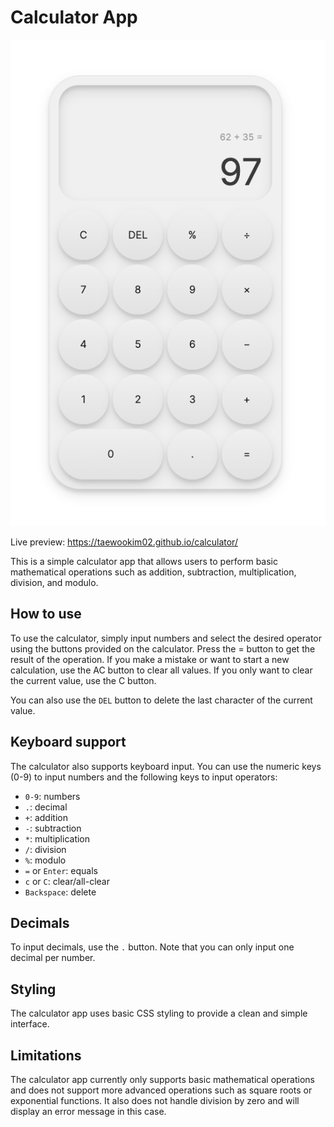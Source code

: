 # Calculator App

![Preview of calculator](preview.png)

Live preview: https://taewookim02.github.io/calculator/

This is a simple calculator app that allows users to perform basic mathematical operations such as addition, subtraction, multiplication, division, and modulo.

## How to use

To use the calculator, simply input numbers and select the desired operator using the buttons provided on the calculator. Press the = button to get the result of the operation. If you make a mistake or want to start a new calculation, use the AC button to clear all values. If you only want to clear the current value, use the C button.

You can also use the `DEL` button to delete the last character of the current value.

## Keyboard support

The calculator also supports keyboard input. You can use the numeric keys (0-9) to input numbers and the following keys to input operators:

- `0-9`: numbers
- `.`: decimal
- `+`: addition
- `-`: subtraction
- `*`: multiplication
- `/`: division
- `%`: modulo
- `=` or `Enter`: equals
- `c` or `C`: clear/all-clear
- `Backspace`: delete

## Decimals

To input decimals, use the `.` button. Note that you can only input one decimal per number.

## Styling

The calculator app uses basic CSS styling to provide a clean and simple interface.

## Limitations

The calculator app currently only supports basic mathematical operations and does not support more advanced operations such as square roots or exponential functions. It also does not handle division by zero and will display an error message in this case.
